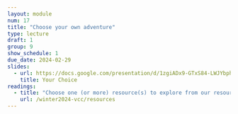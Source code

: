 ```yaml
---
layout: module
num: 17
title: "Choose your own adventure"
type: lecture
draft: 1
group: 9
show_schedule: 1
due_date: 2024-02-29
slides:
  - url: https://docs.google.com/presentation/d/1zgiADx9-GTxS84-LWJYbphzaVXO_eWwllCa_s98i5ls/edit?usp=sharing
    title: Your Choice
readings:
  - title: "Choose one (or more) resource(s) to explore from our resource page"
    url: /winter2024-vcc/resources
---    
```


